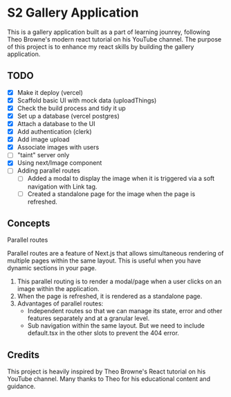# S2 Gallery Application

This is a gallery application built as a part of learning jounrey, following Theo Browne's modern react tutorial on his YouTube channel. The purpose of this project is to enhance my react skills by building the gallery application.

## TODO

- [x] Make it deploy (vercel)
- [x] Scaffold basic UI with mock data (uploadThings)
- [x] Check the build process and tidy it up
- [x] Set up a database (vercel postgres)
- [x] Attach a database to the UI
- [x] Add authentication (clerk)
- [x] Add image upload
- [x] Associate images with users
- [ ] "taint" server only
- [x] Using next/Image component
- [ ] Adding parallel routes
  - [ ] Added a modal to display the image when it is triggered via a soft navigation with Link tag.
  - [ ] Created a standalone page for the image when the page is refreshed.

## Concepts

Parallel routes

Parallel routes are a feature of Next.js that allows simultaneous rendering of multiple pages within the same layout. This is useful when you have dynamic sections in your page.

1. This parallel routing is to render a modal/page when a user clicks on an image within the application.
2. When the page is refreshed, it is rendered as a standalone page.
3. Advantages of parallel routes:
   - Independent routes so that we can manage its state, error and other features separately and at a granular level.
   - Sub navigation within the same layout. But we need to include default.tsx in the other slots to prevent the 404 error.

## Credits

This project is heavily inspired by Theo Browne's React tutorial on his YouTube channel. Many thanks to Theo for his educational content and guidance.
